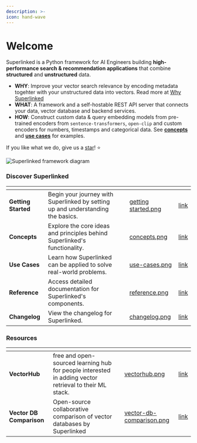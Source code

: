 ```yaml
---
description: >-
icon: hand-wave
---
```


# Welcome

Superlinked is a Python framework for AI Engineers building <b>high-performance search & recommendation applications</b> that combine <b>structured</b> and <b>unstructured</b> data.

- **WHY**: Improve your vector search relevance by encoding metadata togehter with your unstructured data into vectors. Read more at [Why Superlinked](getting-started/why-superlinked.md)
- **WHAT**: A framework and a self-hostable REST API server that connects your data, vector database and backend services.
- **HOW**: Construct custom data & query embedding models from pre-trained encoders from `sentence-transformers`, `open-clip` and custom encoders for numbers, timestamps and categorical data. See <b>[concepts](concepts/overview.md)</b> and <b>[use cases](use-cases/overview.md)</b> for examples.

If you like what we do, give us a [star](https://github.com/superlinked/superlinked)! ⭐

![Superlinked framework diagram](.gitbook/assets/superlinked_diagram.png)


### Discover Superlinked

<table data-view="cards">
<thead>
<tr><th></th><th></th><th data-type="content-ref"></th><th data-hidden data-card-cover data-type="files"></th><th data-hidden data-card-target data-type="content-ref">
</th></tr>
</thead>
<tbody>
    <tr>
        <td><strong>Getting Started</strong></td>
        <td>Begin your journey with Superlinked by setting up and understanding the basics.</td>
        <td></td>
        <td><a href=".gitbook/assets/getting-started-thumbnails/getting started.png">getting started.png</a></td>
        <td><a href="getting-started/installation.md">link</a></td>
    </tr>
    <tr>
        <td><strong>Concepts</strong></td>
        <td>Explore the core ideas and principles behind Superlinked's functionality.</td>
        <td></td>
        <td><a href=".gitbook/assets/getting-started-thumbnails/concept.png">concepts.png</a></td>
        <td><a href="concepts/overview.md">link</a></td>
    </tr>
    <tr>
        <td><strong>Use Cases</strong></td>
        <td>Learn how Superlinked can be applied to solve real-world problems.</td>
        <td></td>
        <td><a href=".gitbook/assets/getting-started-thumbnails/use cases.png">use-cases.png</a></td>
        <td><a href="use-cases/overview.md">link</a></td>
    </tr>
    <tr>
        <td><strong>Reference</strong></td>
        <td>Access detailed documentation for Superlinked's components.</td>
        <td></td>
        <td><a href=".gitbook/assets/getting-started-thumbnails/reference.png">reference.png</a></td>
        <td><a href="reference/overview.md">link</a></td>
    </tr>
    <tr>
        <td><strong>Changelog</strong></td>
        <td>View the changelog for Superlinked.</td>
        <td></td>
        <td><a href=".gitbook/assets/getting-started-thumbnails/changelog.png">changelog.png</a></td>
        <td><a href="reference/changelog.md">link</a></td>
    </tr>
    
</tbody>
</table>


### Resources

<table data-view="cards">
<thead>
<tr><th></th><th></th><th data-type="content-ref"></th><th data-hidden data-card-cover data-type="files"></th><th data-hidden data-card-target data-type="content-ref">
</th></tr>
</thead>
<tbody>
    <tr>
        <td><strong>VectorHub</strong></td>
        <td>free and open-sourced learning hub for people interested in adding vector retrieval to their ML stack.</td>
        <td></td>
        <td><a href=".gitbook/assets/resources-thumbnails/vectorhub.png">vectorhub.png</a></td>
        <td><a href="https://superlinked.com/vectorhub" target="_blank">link</a></td>
    </tr>
    <tr>
        <td><strong>Vector DB Comparison</strong></td>
        <td>Open-source collaborative comparison of vector databases by Superlinked</td>
        <td></td>
        <td><a href=".gitbook/assets/resources-thumbnails/vdb table.png">vector-db-comparison.png</a></td>
        <td><a href="https://superlinked.com/vector-db-comparison" target="_blank">link</a></td>
    </tr>
    
</tbody>
</table>
